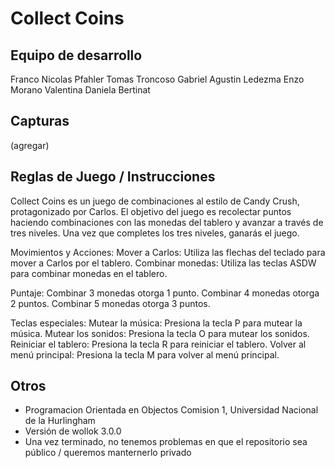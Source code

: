 # Collect Coins 

## Equipo de desarrollo

Franco Nicolas Pfahler
Tomas Troncoso
Gabriel Agustin Ledezma
Enzo Morano
Valentina Daniela Bertinat

## Capturas

(agregar)

## Reglas de Juego / Instrucciones

Collect Coins es un juego de combinaciones al estilo de Candy Crush, protagonizado por Carlos. El objetivo del juego es recolectar puntos haciendo combinaciones con las monedas del tablero y avanzar a través de tres niveles. Una vez que completes los tres niveles, ganarás el juego.

Movimientos y Acciones:
Mover a Carlos: Utiliza las flechas del teclado para mover a Carlos por el tablero.
Combinar monedas: Utiliza las teclas ASDW para combinar monedas en el tablero.

Puntaje:
Combinar 3 monedas otorga 1 punto.
Combinar 4 monedas otorga 2 puntos.
Combinar 5 monedas otorga 3 puntos.

Teclas especiales:
Mutear la música: Presiona la tecla P para mutear la música.
Mutear los sonidos: Presiona la tecla O para mutear los sonidos.
Reiniciar el tablero: Presiona la tecla R para reiniciar el tablero.
Volver al menú principal: Presiona la tecla M para volver al menú principal.


## Otros

- Programacion Orientada en Objectos Comision 1, Universidad Nacional de la Hurlingham
- Versión de wollok 3.0.0
- Una vez terminado, no tenemos problemas en que el repositorio sea público / queremos manternerlo privado
